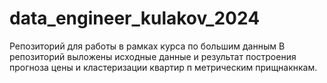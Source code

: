 # data_engineer_kulakov_2024
Репозиторий для работы в рамках курса по большим данным
В репозиторий выложены исходные данные и результат построения прогноза цены и кластеризации квартир п метрическим прищнакнкам. 
